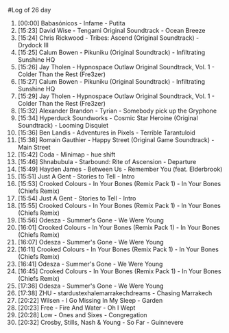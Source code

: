#Log of 26 day

1. [00:00] Babasónicos - Infame - Putita
1. [15:23] David Wise - Tengami Original Soundtrack - Ocean Breeze
1. [15:24] Chris Rickwood - Tribes: Ascend (Original Soundtrack) - Drydock III
1. [15:25] Calum Bowen - Pikuniku (Original Soundtrack) - Infiltrating Sunshine HQ
1. [15:26] Jay Tholen - Hypnospace Outlaw Original Soundtrack, Vol. 1 - Colder Than the Rest (Fre3zer)
1. [15:27] Calum Bowen - Pikuniku (Original Soundtrack) - Infiltrating Sunshine HQ
1. [15:29] Jay Tholen - Hypnospace Outlaw Original Soundtrack, Vol. 1 - Colder Than the Rest (Fre3zer)
1. [15:32] Alexander Brandon - Tyrian - Somebody pick up the Gryphone
1. [15:34] Hyperduck Soundworks - Cosmic Star Heroine (Original Soundtrack) - Looming Disquiet
1. [15:36] Ben Landis - Adventures in Pixels - Terrible Tarantuloid
1. [15:38] Romain Gauthier - Happy Street (Original Game Soundtrack) - Main Street
1. [15:42] Coda - Minimap - hue shift
1. [15:46] Shnabubula - Starbound: Rite of Ascension - Departure
1. [15:49] Hayden James - Between Us - Remember You (feat. Elderbrook)
1. [15:51] Just A Gent - Stories to Tell - Intro
1. [15:53] Crooked Colours - In Your Bones (Remix Pack 1) - In Your Bones (Chiefs Remix)
1. [15:54] Just A Gent - Stories to Tell - Intro
1. [15:55] Crooked Colours - In Your Bones (Remix Pack 1) - In Your Bones (Chiefs Remix)
1. [15:56] Odesza - Summer's Gone - We Were Young
1. [16:01] Crooked Colours - In Your Bones (Remix Pack 1) - In Your Bones (Chiefs Remix)
1. [16:07] Odesza - Summer's Gone - We Were Young
1. [16:11] Crooked Colours - In Your Bones (Remix Pack 1) - In Your Bones (Chiefs Remix)
1. [16:41] Odesza - Summer's Gone - We Were Young
1. [16:45] Crooked Colours - In Your Bones (Remix Pack 1) - In Your Bones (Chiefs Remix)
1. [17:36] Odesza - Summer's Gone - We Were Young
1. [17:38] ZHU - stardustexhalemarrakechdreams - Chasing Marrakech
1. [20:22] Wilsen - I Go Missing In My Sleep - Garden
1. [20:23] Free - Fire And Water - Oh I Wept
1. [20:28] Low - Ones and Sixes - Congregation
1. [20:32] Crosby, Stills, Nash & Young - So Far - Guinnevere
